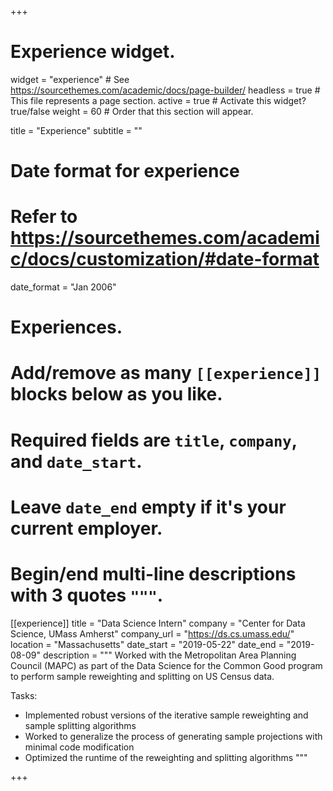 +++
# Experience widget.
widget = "experience"  # See https://sourcethemes.com/academic/docs/page-builder/
headless = true  # This file represents a page section.
active = true  # Activate this widget? true/false
weight = 60  # Order that this section will appear.

title = "Experience"
subtitle = ""

# Date format for experience
#   Refer to https://sourcethemes.com/academic/docs/customization/#date-format
date_format = "Jan 2006"

# Experiences.
#   Add/remove as many `[[experience]]` blocks below as you like.
#   Required fields are `title`, `company`, and `date_start`.
#   Leave `date_end` empty if it's your current employer.
#   Begin/end multi-line descriptions with 3 quotes `"""`.
[[experience]]
  title = "Data Science Intern"
  company = "Center for Data Science, UMass Amherst"
  company_url = "https://ds.cs.umass.edu/"
  location = "Massachusetts"
  date_start = "2019-05-22"
  date_end = "2019-08-09"
  description = """
  Worked with the Metropolitan Area Planning Council (MAPC) as part of the Data Science for the Common Good program to perform sample reweighting and splitting on US Census data.
  
  Tasks:

  * Implemented robust versions of the iterative sample reweighting and sample splitting algorithms
  * Worked to generalize the process of generating sample projections with minimal code modification
  * Optimized the runtime of the reweighting and splitting algorithms
  """

+++
